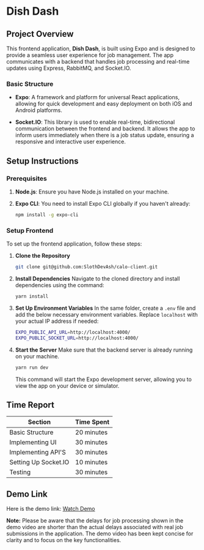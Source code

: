 # Dish Dash

## Project Overview

This frontend application, **Dish Dash**, is built using Expo and is designed to provide a seamless user experience for job management. The app communicates with a backend that handles job processing and real-time updates using Express, RabbitMQ, and Socket.IO.

### Basic Structure

- **Expo**: A framework and platform for universal React applications, allowing for quick development and easy deployment on both iOS and Android platforms.

- **Socket.IO**: This library is used to enable real-time, bidirectional communication between the frontend and backend. It allows the app to inform users immediately when there is a job status update, ensuring a responsive and interactive user experience.

## Setup Instructions

### Prerequisites

1. **Node.js**: Ensure you have Node.js installed on your machine.

2. **Expo CLI**: You need to install Expo CLI globally if you haven't already:
   ```bash
   npm install -g expo-cli
   ```

### Setup Frontend

To set up the frontend application, follow these steps:

1. **Clone the Repository**

   ```bash
   git clone git@github.com:SlothDevAsh/calo-client.git
   ```

2. **Install Dependencies**
   Navigate to the cloned directory and install dependencies using the command:

   ```bash
   yarn install
   ```

3. **Set Up Environment Variables**
   In the same folder, create a `.env` file and add the below necessary environment variables. Replace `localhost` with your actual IP address if needed:

   ```bash
   EXPO_PUBLIC_API_URL=http://localhost:4000/
   EXPO_PUBLIC_SOCKET_URL=http://localhost:4000/
   ```

4. **Start the Server**
   Make sure that the backend server is already running on your machine.
   ```bash
   yarn run dev
   ```
   This command will start the Expo development server, allowing you to view the app on your device or simulator.

## Time Report

| Section              | Time Spent |
| -------------------- | ---------- |
| Basic Structure      | 20 minutes |
| Implementing UI      | 30 minutes |
| Implementing API'S   | 30 minutes |
| Setting Up Socket.IO | 10 minutes |
| Testing              | 30 minutes |

## Demo Link

Here is the demo link: [Watch Demo](YOUR_DEMO_LINK_HERE)

**Note:** Please be aware that the delays for job processing shown in the demo video are shorter than the actual delays associated with real job submissions in the application. The demo video has been kept concise for clarity and to focus on the key functionalities.
